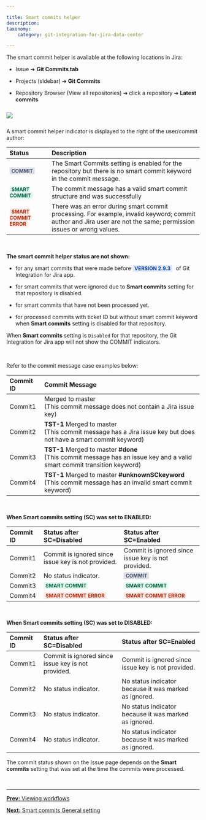 ```yaml
---

title: Smart commits helper
description:
taxonomy:
    category: git-integration-for-jira-data-center

---
```


The smart commit helper is available at the following locations in Jira:

*   Issue ➜ **Git Commits tab**

*   Projects (sidebar) ➜ **Git Commits**

*   Repository Browser (View all repositories) ➜ click a repository ➜ **Latest commits**


<img src='/wp-content/uploads/gij-smart-commit-helper-example.png' style='display:block;margin:25px auto;max-width:100%' />


A smart commit helper indicator is displayed to the right of the user/commit author:

| **Status** | **Description** |
|:-----------|:----------------|
| <b style='background-color:#DEE0E5; padding:1px 5px; color:#44516C; border-radius:3px; margin: 0 5px 0 0; font-size: small;'>COMMIT<b> | The Smart Commits setting is enabled for the repository but there is no smart commit keyword in the commit message. |
| <b style='background-color:#E2FCEF; padding:1px 5px; color:#006745; border-radius:3px; margin: 0 5px 0 0; font-size: small;'>SMART COMMIT</b> | The commit message has a valid smart commit structure and was successfully  |
| <b style='background-color:#FFEBE6; padding:1px 5px; color:#C02909; border-radius:3px; margin: 0 5px 0 0; font-size: small;'>SMART COMMIT ERROR</b> | There was an error during smart commit processing. For example, invalid keyword; commit author and Jira user are not the same; permission issues or wrong values. |

&nbsp;

**The smart commit helper status are not shown:**

*   for any smart commits that were made before <b style='background-color:#DEEAFE; padding:1px 5px; color:#0C42A3; border-radius:3px; margin: 0 5px 0 0; font-size: small;'>VERSION 2.9.3</b> of Git Integration for Jira app.

*   for smart commits that were ignored due to **Smart commits** setting for that repository is disabled.

*   for smart commits that have not been processed yet.

*   for processed commits with ticket ID but without smart commit keyword when **Smart commits** setting is disabled for that repository.

<div class="bbb-callout bbb--info">
    <div class="irow">
    <div class="ilogobox">
        <span class="logoimg"></span>
    </div>
    <div class="imsgbox">
        When <b>Smart commits</b> setting is <code>Disabled</code> for that repository, the Git Integration for Jira app will not show the COMMIT indicators.
    </div>
    </div>
</div>

&nbsp;

Refer to the commit message case examples below:

| **Commit ID** | **Commit Message** |
| :--- | :--- |
| Commit1 | Merged to master<br>(This commit message does not contain a Jira issue key) |
| Commit2 | **TST-1** Merged to master<br>(This commit message has a Jira issue key but does not have a smart commit keyword) |
| Commit3 | **TST-1** Merged to master **#done**<br>(This commit message has an issue key and a valid smart commit transition keyword) |
| Commit4 | **TST-1** Merged to master **#unknownSCkeyword**<br>(This commit message has an invalid smart commit keyword) |

&nbsp;

**When Smart commits setting (SC) was set to ENABLED:**

| **Commit ID** | **Status after SC=Disabled** | **Status after SC=Enabled** |
| :--- | :--- | :--- |
| Commit1 | Commit is ignored since issue key is not provided. | Commit is ignored since issue key is not provided. |
| Commit2 | No status indicator. | <b style='background-color:#DEE0E5; padding:1px 5px; color:#44516C; border-radius:3px; margin: 0 5px 0 0; font-size: small;'>COMMIT</b> |
| Commit3 | <b style='background-color:#E2FCEF; padding:1px 5px; color:#006745; border-radius:3px; margin: 0 5px 0 0; font-size: small;'>SMART COMMIT</b> | <b style='background-color:#E2FCEF; padding:1px 5px; color:#006745; border-radius:3px; margin: 0 5px 0 0; font-size: small;'>SMART COMMIT</b> |
| Commit4 | <b style='background-color:#FFEBE6; padding:1px 5px; color:#C02909; border-radius:3px; margin: 0 5px 0 0; font-size: small;'>SMART COMMIT ERROR</b> | <b style='background-color:#FFEBE6; padding:1px 5px; color:#C02909; border-radius:3px; margin: 0 5px 0 0; font-size: small;'>SMART COMMIT ERROR</b> |

&nbsp;

**When Smart commits setting (SC) was set to DISABLED:**

| **Commit ID** | **Status after SC=Disabled** | **Status after SC=Enabled** |
| :--- | :--- | :--- |
| Commit1 | Commit is ignored since issue key is not provided. | Commit is ignored since issue key is not provided. |
| Commit2 | No status indicator. | No status indicator because it was marked as ignored. |
| Commit3 | No status indicator. | No status indicator because it was marked as ignored. |
| Commit4 | No status indicator. | No status indicator because it was marked as ignored. |

<div class="bbb-callout bbb--note">
    <div class="irow">
    <div class="ilogobox">
        <span class="logoimg"></span>
    </div>
    <div class="imsgbox">
        The commit status shown on the Issue page depends on the <b>Smart commits</b> setting that was set at the time the commits were processed.
    </div>
    </div>
</div>

&nbsp;
* * *

[**Prev:** Viewing workflows](/git-integration-for-jira-data-center/viewing-workflows-gij-self-managed)

[**Next:** Smart commits General setting](/git-integration-for-jira-data-center/smart-commits-general-setting-gij-self-managed)


